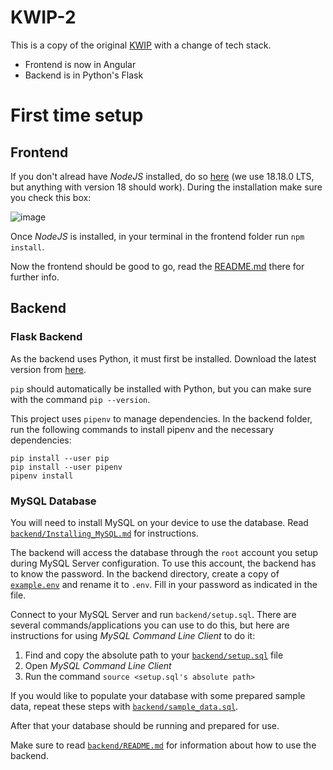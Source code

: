 # KWIP-2

This is a copy of the original [KWIP](https://github.com/KMNR/KWIP) with a change of tech stack.

- Frontend is now in Angular
- Backend is in Python's Flask

# First time setup

## Frontend

If you don't alread have _NodeJS_ installed, do so [here](https://nodejs.org/en) (we use 18.18.0 LTS, but anything with version 18 should work). During the installation make sure you check this box:

![image](https://github.com/KMNR/KWIP-2/assets/69428664/6e0dd2b5-0d8c-4416-a180-56b3e985394a)

Once _NodeJS_ is installed, in your terminal in the frontend folder run `npm install`.

Now the frontend should be good to go, read the [README.md](frontend/README.md) there for further info.

## Backend

### Flask Backend

As the backend uses Python, it must first be installed. Download the latest version from [here](https://www.python.org/downloads/).

`pip` should automatically be installed with Python, but you can make sure with the command `pip --version`.

This project uses `pipenv` to manage dependencies. In the backend folder, run the following commands to install pipenv and the necessary dependencies:

```
pip install --user pip
pip install --user pipenv
pipenv install
```

### MySQL Database

You will need to install MySQL on your device to use the database. Read [`backend/Installing_MySQL.md`](backend/Installing_MySQL.md) for instructions.

The backend will access the database through the `root` account you setup during MySQL Server configuration. To use this account, the backend has to know the password. In the backend directory, create a copy of [`example.env`](backend/example.env) and rename it to `.env`. Fill in your password as indicated in the file.

Connect to your MySQL Server and run `backend/setup.sql`. There are several commands/applications you can use to do this, but here are instructions for using _MySQL Command Line Client_ to do it:

1. Find and copy the absolute path to your [`backend/setup.sql`](backend/setup.sql) file
2. Open _MySQL Command Line Client_
3. Run the command `source <setup.sql's absolute path>`

If you would like to populate your database with some prepared sample data, repeat these steps with [`backend/sample_data.sql`](backend/sample_data.sql).

After that your database should be running and prepared for use.

Make sure to read [`backend/README.md`](backend/README.md) for information about how to use the backend.
